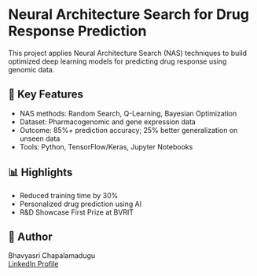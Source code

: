 # Neural Architecture Search for Drug Response Prediction

This project applies Neural Architecture Search (NAS) techniques to build optimized deep learning models for predicting drug response using genomic data.

## 🔬 Key Features
- NAS methods: Random Search, Q-Learning, Bayesian Optimization
- Dataset: Pharmacogenomic and gene expression data
- Outcome: 85%+ prediction accuracy; 25% better generalization on unseen data
- Tools: Python, TensorFlow/Keras, Jupyter Notebooks

## 📊 Highlights
- Reduced training time by 30%
- Personalized drug prediction using AI
- R&D Showcase First Prize at BVRIT

## 🚀 Author
Bhavyasri Chapalamadugu  
[LinkedIn Profile](https://www.linkedin.com/in/bhavyasri-ch)
